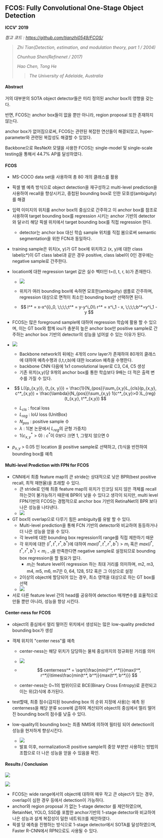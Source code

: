## FCOS: Fully Convolutional One-Stage Object Detection

**ICCV' 2019**

*참고 코드 : https://github.com/tianzhi0549/FCOS/*

> *Zhi Tian(Detection, estimation, and modulation theory, part 1 / 2004)*
>
> *Chunhua Shen(Refinenet / 2017)*
>
> *Hao Chen, Tong He*
>
> > *The University of Adelaide, Australia*

#### Abstract

 거의 대부분의 SOTA object detector들은 미리 정의된 anchor box의 영향을 갖는다. 

 반면, FCOS는 anchor box들이 없을 뿐만 아니라, region proposal 또한 존재하지 않는다.

 anchor box가 없어짐으로써, FCOS는 관련된 복잡한 연산들이 해결되었고, hyper-parameter와 관련된 복잡성도 해결할 수 있었다.

 Backbone으로 ResNeXt 모델을 사용한 FCOS는 single-model 및 single-scale testing을 통해서 44.7% AP를 달성하였다.



#### FCOS

* MS-COCO data set을 사용하여 총 80 개의 클래스를 활용

* 픽셀 별 예측 방식으로 object detection을 재구성하고 multi-level prediction을 사용하여 recall을 향상시키고, 중첩된 bounding box로 인한 모호성(ambiguity)를 해결

* 입력 이미지의 위치를 anchor box의 중심으로 간주하고 이 anchor box를 참조로 사용하여 target bounding box를 regression 시키는 anchor 기반의 detector와 달ㄹ리 해당 픽셀 위치에서 target bounding box를 직접 regression 한다.

  * detector는 anchor box 대신 학습 sample 위치를 직접 봄으로써 semantic segmentation을 위한 FCN과 동일하다.

* training sample은 위치(x, y)가 GT box에 위치하고 (x, y)에 대한 class label(c*)이 GT class label과 같은 경우 positive, class label이 0인 경우에는 negative sample로 간주한다.

* location에 대한 regression target 값은 실수 벡터인 t=(l, t, r, b)가 존재한다.

  * ![](./image/fig1.PNG)

  * 위치가 여러 bounding box에 속하면 모호한(ambiguity) 샘플로 간주하며, regression 대상으로 면적이 최소인 bounding box만 선택하면 된다.

  * $$
    l^* = x-x^{i}_0, \;\;\;\;t^* = y-y^i_0\\
    r^* = x^i_1 - x, \;\;\;\;b^*=y^i_1 - y
    $$

* FCOS는 많은 foreground sample에 대하여 regression 학습에 활용 할 수 있으며, 이는 GT box와 함께 iou가 충분히 높은 anchor box만 positive sample로 간주하는 anchor box 기반의 detector의 성능을 넘어설 수 있는 이유가 된다.

* ![](./image/fig2.PNG)

  * Backbone network의 뒤에는 4개의 conv layer가 존재하여 80개의 클래스에 대하여 예측수행과 (l,t,r,b)에 대한 location 예측을 수행한다.
  * backbone CNN 다음에 1x1 convolutional layer로 C3, C4, C5 생성
  * 기존 위치(x,y)당 9개의 anchor box를 통한 학습보다 9배는 더 적은 출력 변수를 가질 수 있다.

* $$
  L({p_{x,y}}, {t_{x, y}}) = \frac{1}{N_{pos}}\sum_{x,y}L_{cls}(p_{x,y}, c^*_{x,y}) + \frac{\lambda}{N_{pos}}\sum_{x,y} 1(c^*_{x,y}>0 )L_{reg}(t_{x,y}, t^*_{x,y})
  $$

  * $L_{cls}$ : focal loss
  * $L_{reg}$ : IoU loss (UnitBox)
  * $N_{pos}$ : positive sample 수
  * $\lambda$ : 1(본 논문에서 $L_{reg}$의 균형 가중치)
  * $1(c^*_{x,y}>0 )$ : $c^*$이 0보다 크면 1, 그렇지 않으면 0

* $p_{x,y}$ > 0.05 인 location 을 positive sample로 선택하고, (1)식을 반전하여 bounding box를 예측



#### Multi-level Prediction with FPN for FCOS

* CNN에서 최종 feature map의 큰 stride는 상대적으로 낮은 BPR(best positive recall, 최적 재현율)을 초래할 수 있다.
  * 큰 stride로 인해 최종 feature map의 위치가 인코딩 되지 않은 객체를 recall 하는것이 불가능하기 때문에 BPR이 낮을 수 있다고 생각이 되지만, multi level FPN기반의 FCOS는 경험적으로 anchor box 기반의 RetinaNet의 BPR 보다 나은 성능을 나타낸다.
  * ![](./image/fig3.PNG)
* GT box의 overlap으로 다루기 힘든 ambiguity를 유발 할 수 있다.
  * Multi-level prediction을 통해 FCN 기반의 detector와 비교하여 동등하거나 더 나은 성능을 얻을 수 있다.
  * 각 level에 대한 bounding box regression의 range를 직접 제한하기 때문
  * 각 위치에 대한 $(l^*,t^*,r^*,b^*)$에 대하여 $max(l^*,t^*,r^*,b^*)>m_i$ 혹은 $max(l^*,t^*,r^*,b^*)<m_{i-1}$을 만족한다면 negative sample로 설정되므로 bounding box regression을 할 필요가 없다.
    * $m_i$는 feature level이 regression 하는 최대 거리를 의미하며, m2, m3, m4, m5, m6, m7은 0, 64, 128, 512 혹은 그 이상으로 설정
  * 2이상의 object에 할당되어 있는 경우, 최소 영역을 대상으로 하는 GT box를 선택
  * ![](./image/fig4.PNG)
* 서로 다른 feature level 간의 head를 공유하여 detection 매개변수를 효율적으로 만들 뿐만 아니라, 성능을 향상 시킨다.



#### Center-ness for FCOS

* object의 중심에서 멀리 떨어진 위치에서 생성되는 많은 low-quality predicted bounding box가 생성

* 객체 위치의 "center ness"를 예측

  * center-ness는 해당 위치가 담당하는 물체 중심까지의 정규화된 거리를 의미

  * ![](./image/fig5.PNG)

  * $$
    centerness^* = \sqrt{\frac{min(l^*, r^*)}{max(l^*, r^*)}\times\frac{min(t^*, b^*)}{max(t^*, b^*)}}
    $$

  * center-ness는 0~1의 범위이므로 BCE(Binary Cross Entropy)로 훈련되고 이는 위(2)식에 추가된다.

* test할때, 최종 점수(감지된 bounding box 의 순위 지정에 사용)는 예측 된 centerness을 해당 분류 score에 곱하여 계산되어 object의 중심에서 멀리 떨어진 bounding box의 점수를 낮출 수 있다.

* low-quality의 bounding box는 최종 NMS에 의하여 필터링 되어 detection의 성능을 현저하게 향상시킨다.

  * ![](./image/fig6.PNG)
  * 발표 이후,  normalization과 positive sample의 중앙 부분만 사용하는 방법의 조합으로 더 나은 성능을 얻을 수 있음을 확인.



#### Results / Conclusion

![](./image/fig8.PNG)

![](./image/fig7.PNG)

* FCOS는 wide range에서의 object에 대하여 매우 작고 큰 object가 있는 경우, overlap이 심한 경우 등에서 detection이 가능하다.
* anchor와 region proposal 가 없는 1-stage detector 를 제안하였으며, RetainNet, YOLO, SSD를 포함한 anchor기반의 1-stage detector와 비교하여 나은 성능과 설계 복잡성이 덜한 네트워크를 제안하였다.
* 픽셀 당 예측을 진행하는 방식으로 1-stage detector에서 SOTA를 달성하였으며, Faster R-CNN에서 RPN으로도 사용될 수 있다.